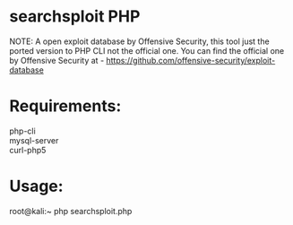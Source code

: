 # searchsploit PHP

NOTE: A open exploit database by Offensive Security, this tool just the ported version to PHP CLI not the official one.
You can find the official one by Offensive Security at - https://github.com/offensive-security/exploit-database

Requirements:
=============
php-cli <br>
mysql-server <br>
curl-php5 

Usage:
=======
root@kali:~ php searchsploit.php

